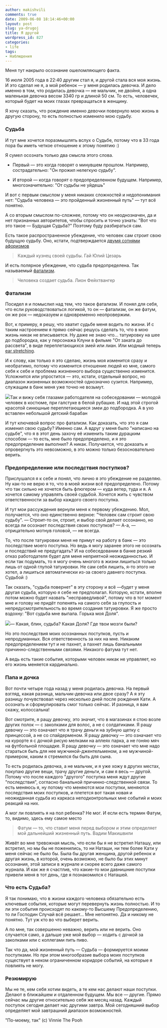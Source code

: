 ```yaml
---
author: makishvili
comments: true
date: 2009-06-08 18:14:46+00:00
layout: post
slug: ya-drugoj
title: Я другой
wordpress_id: 827
categories:
- life
tags:
- Наблюдения
---
```


Меня тут накрыло осознание ошеломляющего факта.

16 июля 2005 года в 22:40 другим стал я, и другой стала вся моя жизнь. И это сделал не я, а мой ребенок — у меня родилась девочка. И дело именно в том, что родилась девочка — не мальчик, не двойня, а одна маленькая девочка весом 3340 гр и длиной 50 см. То есть, человечек, который будет на моих глазах превращаться в женщину.

Я хочу сказать, что рождение именно девочки повернуло мою жизнь в другую сторону, то есть полностью изменило мою судьбу.
<!-- more -->


### Судьба


И тут мне хочется поразмышлять вслух о Судьбе, потому что в 33 года пора бы иметь четкое отношение к этому понятию :)

Я сумел осознать только два смысла этого слова.


  * Первый — это когда говорят о минувшем прошлом. Например, сострадательно: "Он прожил нелегкую судьбу".

  * И второй — когда говорят о предопределенном будущем. Например, многозначительно: "От судьбы не уйдешь"


И вот с первым смыслом у меня никаких сложностей и недопонимания нет: "Судьба человека — это пройденный жизненный путь" — тут всё понятно.

А со вторым смыслом по-сложнее, потому  что он неоднозначен, да и нет признанных авторитетов, чтобы спросить и точно узнать: "Вот что это такое — Будущая Судьба?" Поэтому буду разбираться сам.

Есть такое распространенное убеждение, что человек сам строит свою будущую судьбу. Оно, кстати, подтверждается [двумя сотнями афоризмов](http://letter.com.ua/aphorism/sudba1.php)


> Каждый кузнец своей судьбы. Гай Юлий Цезарь


И есть полярное убеждение, что судьба предопределена. Так называемый [фатализм](http://ru.wikipedia.org/wiki/%D0%A4%D0%B0%D1%82%D0%B0%D0%BB%D0%B8%D0%B7%D0%BC).


> Человека создает судьба. Лион Фейхтвангер





### Фатализм


Посидел я и помыслил над тем, что такое фатализм. И понял для себя, что если руководствоваться логикой, то он — фатализм, он же фатум, он же рок — недоказуем и одновременно неопровержим.

Вот, к примеру, я решу, что хватит судьбе меня водить по жизни. И с таким настроением я прямо сейчас решусь сделать то, что в мою жизнь никак не вписывается. Ну даже не знаю что... татуировку на шее до подбородка, как у персонажа Клуни в фильме "От заката до рассвета", в виде переплетающихся змей или лиан. Или модный теперь [ear stretching](http://makishvili.com/2009/05/ear-stretching/).

И к слову, как только я это сделаю, жизнь моя изменится сразу и необратимо, потому что изменится отношение людей ко мне, самого себя к себе и проблема жизненного выбора существенно изменится. Усложнится или упростится — это, кстати, отдельный вопрос, но диапазон жизненных возможностей однозначно сузится. Например, служащим в банк меня уже точно не возьмут.


![](/pro/2009/05/ya-drugoy/cloony.jpg)Так и вижу себя глазами работодателя на собеседовании — молодой человек в костюме, при галстуке в белой рубашке. И над этой строгой красотой синюшные переплетающиеся  змеи до подбородка. А в ухо вставлен небольшой детский барабан



И тут ключевой вопрос про фатализм. Как доказать, что это я сам изменил свою судьбу? Именно сам. А вдруг у меня было "написано на судьбе", что я в этот день захочу её изменить таким дурацким способом — то есть, мне было предопределено, и я это предопределение выполнил? А никак. Получается, что доказать и опровергнуть это невозможно, в это можно только безосновательно верить.



### Предопределение или последствия поступков?


Прислушался я к себе и понял, что лично я это убеждение не разделяю. Ну как-то не верю я то, что в моей жизни всё предопределено. Потому что так сильно не хочется быть флюгером — куда ветер, туда и я. А хочется самому управлять своей судьбой. Хочется жить с чувством ответственности за выбор каждого своего поступка.

И тут мои рассуждения вернули меня к первому убеждению. Мол, получается, что оно единственно верное: "Человек сам строит свою судьбу".
— Строит-то он, строит, и выбор свой делает осознанно, но всегда ли осознает последствия своих поступков?
— А-а, — отрицательно мотнув головой, — не всегда.

То, что после татуировки меня не примут на работу в банк — это последствие моего поступка. Но ведь я могу заранее этого не осознать и последствий не предугадать? И на собеседовании в банке резкий отказ работодателя будет для меня неприятной неожиданностью. И если так подумать, то я могу очень  многого в жизни лишиться только лишь от одной глупой татуировки. Не сам себя лишить, я-то этого не хотел, а лишиться автоматически из-за своего давнего поступка. Судьбой :)

Так сказать, "судьба повернет" в эту сторону и всё —будет у меня другая судьба, которую я себе не предполагал. Которую, кстати, вполне потом можно будет назвать "несправедливой", потому что в тот момент мне и голову не придёт попенять на самого себя за глупость и непредусмотрительность во время создания татуировки. Я же просто вздохну: "Вот судьба мне выпала. Горька моя Доля".



![](/pro/2009/05/ya-drugoy/with-brain.jpg)— Какая, блин, судьба? Какая Доля? Где твои мозги были?



Но это последствия моих осознанных поступков, пусть и непродуманных. Вся ответственность за них на мне. Никаким предопределением тут и не пахнет, а пахнет лишь банальными причинно-следственными связями. Никакого фатума тут нет.

А ведь есть такие события, которыми человек никак не управляет, но его жизнь меняется кардинально.


### Папа и дочка


Вот почти четыре года назад у меня родилась девочка. На первый взгляд, какая разница, мальчик-девочка или двое сразу? А я эту разницу почувствовал через несколько дней после рождения Кати. А осознать и сформулировать смог только сейчас. И разница, я вам скажу, колоссальна!

Вот смотрите, я ращу девочку, это значит, что в магазинах я стою возле других полок — с заколками для волос, а не с солдатиками. Я ращу девочку — это означает что я трачу деньги на зубную щетку с принцессой, а не со спайдерменом. Я ращу девочку — это означает что на курорте я с дочкой рисую мелками на аллеях парка, а не гоняю мяч на футбольной площадке. Я ращу девочку  — это означает что мне надо стараться быть для нее мужчиной-джентельменом, а не мужчиной-примером, каким я стремился бы быть для сына.

То есть родилась девочка, а не мальчик, и я уже хожу в других местах, покупаю другие вещи, трачу другие деньги, и сам я весь — другой. Потому что после каждого "другого" поступка меня ждут другие "последствия", согласно банальной причинно-следственной связи. То есть меняюсь я, ну потому что меняются мои поступки, меняются последствия моих поступков, и плетется вот такая новая и неожиданная судьба из каркаса неподконтрольных мне событий и моих реакций на них.

А мог ли повлиять я на пол ребенка? Не мог. И если есть термин Фатум, то, видимо, здесь ему самое место


> Фатум  — то, что ставит меня перед выбором и этим определяет мой дальнейший жизненный путь. Вадим Макишвили



Живёт во мне тревожная мысль, что если бы я не встретил Наташу, или встретил, но мы бы не поженились, то ни Наташи, ни тем более Кати у меня сейчас не было бы. Была бы другая женщина, другой ребенок и другая жизнь, в которой, очень возможно, не было бы этих минут осознания, этой записи в журнале и скорее всего даже самого журнала. И как же я счастлив, что какие-то мои давнишние поступки привели меня в тот день, где я познакомился с Наташей.



### Что есть Судьба?


Я так понимаю, что в жизни каждого человека обязательно есть ключевые события, которые могут перевернуть жизнь полностью. И то ли эти события происходят по какому-то Высшему Предопределению, то ли Господин Случай всё решает...
Мне непонятно. Да и никому не понятно. Тут уж кто во что выберет верить.

А по мне, так совершенно неважно, верить или не верить. Оно случается само, а дальше уже мой выбор — ходить с дочкой за заколками или с коллегами пить пиво.

Так что да, мой жизненный путь — Судьба — формируется моими поступками. Но при этом многообразие выбора моих поступков существует в неком ограниченном коридоре событий, на которые я повлиять не могу.



### Резюмирую


Мы не те, кем себя хотим видеть, а те кем нас делают наши поступки. Делают в ближайшем и отдаленном будущем. Мы все — другие. Прямо сейчас мы другие относительно себя же месяц назад. Каждый поступок сегодня делает нас другими завтра. Мой сегодняшний выбор определяет мой завтрашний диапазон возможностей.

"По-моему, так" (с) Vinnie The Pooh
